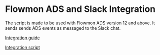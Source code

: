 # Flowmon ADS and Slack Integration

The script is made to be used with Flowmon ADS version 12 and above. It sends sends ADS events as messaged to the Slack chat.

[Integration guide]()

[Integration script]()
